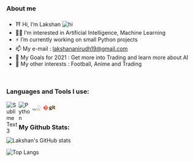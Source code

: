 ### About me
- ⛩ Hi, I’m Lakshan <img src="https://user-images.githubusercontent.com/1303154/88677602-1635ba80-d120-11ea-84d8-d263ba5fc3c0.gif" width="28px" alt="hi">
- 🐱‍💻 I’m interested in Artificial Intelligence, Machine Learning
- ⚡ I’m currently working on small Python projects
- 📫 My e-mail : lakshananirudh19@gmail.com
- 🌟 My Goals for 2021 : Get more into Trading and learn more about AI
- 🔭 My other interests : Football, Anime and Trading

<br />


### Languages and Tools I use:

<img align="left" alt="Sublime Text 3" width="32px" src="https://avatars.githubusercontent.com/u/684879?s=280&v=4" />

<img align="left" alt="Python" width="32px" src="https://upload.wikimedia.org/wikipedia/commons/thumb/c/c3/Python-logo-notext.svg/768px-Python-logo-notext.svg.png" />

<img align="left" alt="MySQL" width="32px" src="https://raw.githubusercontent.com/github/explore/80688e429a7d4ef2fca1e82350fe8e3517d3494d/topics/mysql/mysql.png" />

<img align="left" alt="Git" width="32px" src="https://raw.githubusercontent.com/github/explore/80688e429a7d4ef2fca1e82350fe8e3517d3494d/topics/git/git.png" />

<br />
<br />

### My Github Stats:

![Lakshan's GitHub stats](https://github-readme-stats.vercel.app/api?username=KingLak19&count_private=true&show_icons=true&theme=radical&hide_border=True&hide_title=True&hide=issues)

![Top Langs](https://github-readme-stats.vercel.app/api/top-langs/?username=KingLak19&theme=radical&hide_border=True)
